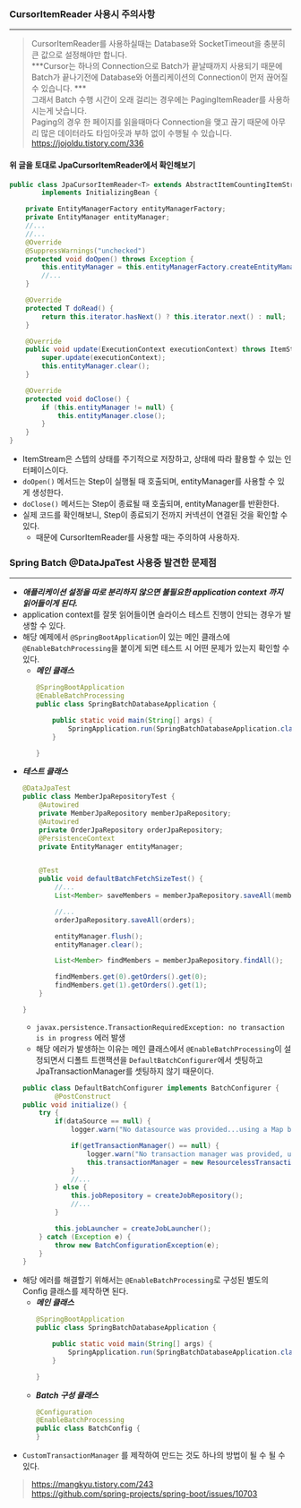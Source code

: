 ### CursorItemReader 사용시 주의사항
---

> CursorItemReader를 사용하실때는 Database와 SocketTimeout을 충분히 큰 값으로 설정해야만 합니다. <br/>
> ***Cursor는 하나의 Connection으로 Batch가 끝날때까지 사용되기 때문에 Batch가 끝나기전에 Database와 어플리케이션의 Connection이 먼저 끊어질수 있습니다.
*** <br/>
> 그래서 Batch 수행 시간이 오래 걸리는 경우에는 PagingItemReader를 사용하시는게 낫습니다. <br/>
> Paging의 경우 한 페이지를 읽을때마다 Connection을 맺고 끊기 때문에 아무리 많은 데이터라도 타임아웃과 부하 없이 수행될 수 있습니다. <br/>
> https://jojoldu.tistory.com/336

#### 위 글을 토대로 JpaCursorItemReader에서 확인해보기
```java
public class JpaCursorItemReader<T> extends AbstractItemCountingItemStreamItemReader<T>
		implements InitializingBean {

	private EntityManagerFactory entityManagerFactory;
	private EntityManager entityManager;
    //...
    //...
	@Override
	@SuppressWarnings("unchecked")
	protected void doOpen() throws Exception {
		this.entityManager = this.entityManagerFactory.createEntityManager();
        //...
	}

	@Override
	protected T doRead() {
		return this.iterator.hasNext() ? this.iterator.next() : null;
	}

	@Override
	public void update(ExecutionContext executionContext) throws ItemStreamException {
		super.update(executionContext);
		this.entityManager.clear();
	}

	@Override
	protected void doClose() {
		if (this.entityManager != null) {
			this.entityManager.close();
		}
	}
}
```
- ItemStream은 스텝의 상태를 주기적으로 저장하고, 상태에 따라 활용할 수 있는 인터페이스이다.
- `doOpen()` 메서드는 Step이 실행될 때 호출되며, entityManager를 사용할 수 있게 생성한다.
- `doClose()` 메서드는 Step이 종료될 때 호출되며, entityManager를 반환한다.
- 실제 코드를 확인해보니, Step이 종료되기 전까지 커넥션이 연결된 것을 확인할 수 있다.
  - 때문에 CursorItemReader를 사용할 때는 주의하여 사용하자. 

### Spring Batch @DataJpaTest 사용중 발견한 문제점
---
- ***애플리케이션 설정을 따로 분리하지 않으면 불필요한 application context 까지 읽어들이게 된다.***
- application context를 잘못 읽어들이면 슬라이스 테스트 진행이 안되는 경우가 발생할 수 있다.
- 해당 예제에서 `@SpringBootApplication`이 있는 메인 클래스에 `@EnableBatchProcessing`을 붙이게 되면 테스트 시 어떤 문제가 있는지 확인할 수 있다.
  - ***메인 클래스***
      ```java
      @SpringBootApplication
      @EnableBatchProcessing
      public class SpringBatchDatabaseApplication {

          public static void main(String[] args) {
              SpringApplication.run(SpringBatchDatabaseApplication.class, args);
          }

      }
      ```
- ***테스트 클래스***
    ```java
    @DataJpaTest
    public class MemberJpaRepositoryTest {
        @Autowired
        private MemberJpaRepository memberJpaRepository;
        @Autowired
        private OrderJpaRepository orderJpaRepository;
        @PersistenceContext
        private EntityManager entityManager;


        @Test
        public void defaultBatchFetchSizeTest() {
            //...
            List<Member> saveMembers = memberJpaRepository.saveAll(members);

            //...
            orderJpaRepository.saveAll(orders);

            entityManager.flush();
            entityManager.clear();

            List<Member> findMembers = memberJpaRepository.findAll();

            findMembers.get(0).getOrders().get(0);
            findMembers.get(1).getOrders().get(1);
        }

    }
    ```
    - `javax.persistence.TransactionRequiredException: no transaction is in progress` 에러 발생
    - 해당 에러가 발생하는 이유는 메인 클래스에서 `@EnableBatchProcessing`이 설정되면서 디폴트 트랜잭션을 `DefaultBatchConfigurer`에서 셋팅하고 JpaTransactionManager를 셋팅하지 않기 때문이다.
    ```java
    public class DefaultBatchConfigurer implements BatchConfigurer {
        	@PostConstruct
	public void initialize() {
		try {
			if(dataSource == null) {
				logger.warn("No datasource was provided...using a Map based JobRepository");

				if(getTransactionManager() == null) {
					logger.warn("No transaction manager was provided, using a ResourcelessTransactionManager");
					this.transactionManager = new ResourcelessTransactionManager();
				}
                //...
			} else {
				this.jobRepository = createJobRepository();
                //...
			}

			this.jobLauncher = createJobLauncher();
		} catch (Exception e) {
			throw new BatchConfigurationException(e);
		}
	}
    ```
- 해당 에러를 해결할기 위해서는 `@EnableBatchProcessing`로 구성된 별도의 Config 클래스를 제작하면 된다.
  - ***메인 클래스***
    ```java
    @SpringBootApplication
    public class SpringBatchDatabaseApplication {

        public static void main(String[] args) {
            SpringApplication.run(SpringBatchDatabaseApplication.class, args);
        }

    }
    ```
  - ***Batch 구성 클래스***
    ```java
    @Configuration
    @EnableBatchProcessing
    public class BatchConfig {
    }
    ```
- `CustomTransactionManager` 를 제작하여 만드는 것도 하나의 방법이 될 수 될 수 있다.

> https://mangkyu.tistory.com/243 <br/>
> https://github.com/spring-projects/spring-boot/issues/10703